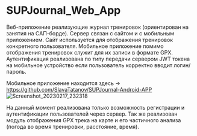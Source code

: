 # SUPJournal_Web_App

Веб-приложение реализующие журнал тренировок (ориентирован на занятия на САП-борде). Сервер связан с сайтом и с мобильным приложением. 
Сайт используется для отображения тренировок конкретного пользователя. 
Мобильное приложение помимо отображения тренировок служит для их записи в формате GPX.
Аутентификация реализована по типу передачи сервером JWT токена на мобильное устройство если пользователь корректно вводит логин/пароль.

Мобильное приложение находится здесь -> https://github.com/SlavaTatanov/SUPJournal-Android-APP
![Screenshot_20230217_232318](https://user-images.githubusercontent.com/107018438/219750672-9083a74c-6111-4548-8315-ef090f06e23f.png)

На данный момент реализована только возможность регистрации и аутентификации пользователей через сервер. 
Так же реализован модуль отображения GPX трека на карте и его частичного анализа (погода во время тренировки, расстояние, время).
